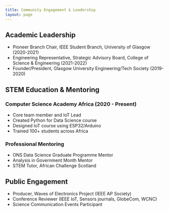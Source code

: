```yaml
---
title: Community Engagement & Leadership
layout: page
---
```


## Academic Leadership
- Pioneer Branch Chair, IEEE Student Branch, University of Glasgow (2020-2021)
- Engineering Representative, Strategic Advisory Board, College of Science & Engineering (2021-2022)
- Founder/President, Glasgow University Engineering/Tech Society (2019-2020)

## STEM Education & Mentoring
### Computer Science Academy Africa (2020 - Present)
- Core team member and IoT Lead
- Created Python for Data Science course
- Designed IoT course using ESP32/Arduino
- Trained 100+ students across Africa

### Professional Mentoring
- ONS Data Science Graduate Programme Mentor
- Analysis in Government Month Mentor
- STEM Tutor, African Challenge Scotland

## Public Engagement
- Producer, Waves of Electronics Project (IEEE AP Society)
- Conference Reviewer (IEEE IoT, Sensors journals, GlobeCom, WCNC)
- Science Communication Events Participant